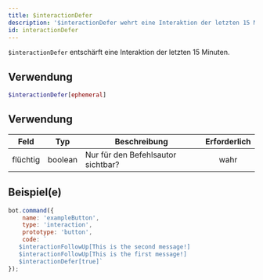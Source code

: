 ```yaml
---
title: $interactionDefer
description: '$interactionDefer wehrt eine Interaktion der letzten 15 Minuten ab.'
id: interactionDefer
---
```


`$interactionDefer` entschärft eine Interaktion der letzten 15 Minuten.

## Verwendung

```php
$interactionDefer[ephemeral]
```

## Verwendung

| Feld     | Typ     | Beschreibung                       | Erforderlich |
| -------- | ------- | ---------------------------------- |:------------:|
| flüchtig | boolean | Nur für den Befehlsautor sichtbar? |     wahr     |

## Beispiel(e)

```javascript
bot.command({
    name: 'exampleButton',
    type: 'interaction',
    prototype: 'button',
    code: `
   $interactionFollowUp[This is the second message!] 
   $interactionFollowUp[This is the first message!] 
   $interactionDefer[true]`
});
```